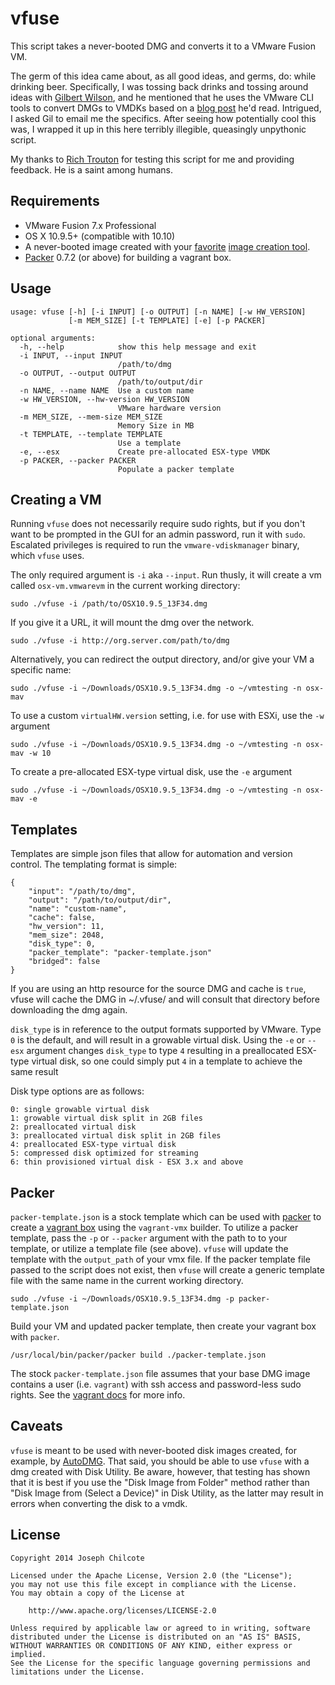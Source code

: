 vfuse
====

This script takes a never-booted DMG and converts it to a VMware Fusion VM.  

The germ of this idea came about, as all good ideas, and germs, do: while drinking beer. Specifically, I was tossing back drinks and tossing around ideas with [Gilbert Wilson](https://twitter.com/boyonwheels), and he mentioned that he uses the VMware CLI tools to convert DMGs to VMDKs based on a [blog post](http://hazenet.dk/2013/07/17/creating-a-never-booted-os-x-template-in-vsphere-5-1/6/) he'd read.  Intrigued, I asked Gil to email me the specifics.  After seeing how potentially cool this was, I wrapped it up in this here terribly illegible, queasingly unpythonic script.  

My thanks to [Rich Trouton](https://twitter.com/rtrouton) for testing this script for me and providing feedback. He is a saint among humans.  

Requirements
------------

+ VMware Fusion 7.x Professional  
+ OS X 10.9.5+ (compatible with 10.10)  
+ A never-booted image created with your [favorite](https://github.com/chilcote/stew) [image creation tool](https://github.com/magervalp/autodmg).  
+ [Packer](https://packer.io) 0.7.2 (or above) for building a vagrant box.

Usage
-----

    usage: vfuse [-h] [-i INPUT] [-o OUTPUT] [-n NAME] [-w HW_VERSION]
                 [-m MEM_SIZE] [-t TEMPLATE] [-e] [-p PACKER]

    optional arguments:
      -h, --help            show this help message and exit
      -i INPUT, --input INPUT
                            /path/to/dmg
      -o OUTPUT, --output OUTPUT
                            /path/to/output/dir
      -n NAME, --name NAME  Use a custom name
      -w HW_VERSION, --hw-version HW_VERSION
                            VMware hardware version
      -m MEM_SIZE, --mem-size MEM_SIZE
                            Memory Size in MB
      -t TEMPLATE, --template TEMPLATE
                            Use a template
      -e, --esx             Create pre-allocated ESX-type VMDK
      -p PACKER, --packer PACKER
                            Populate a packer template

Creating a VM
-------------

Running `vfuse` does not necessarily require sudo rights, but if you don't want to be prompted in the GUI for an admin password, run it with `sudo`. Escalated privileges is required to run the `vmware-vdiskmanager` binary, which `vfuse` uses.

The only required argument is `-i` aka `--input`. Run thusly, it will create a vm called `osx-vm.vmwarevm` in the current working directory:

    sudo ./vfuse -i /path/to/OSX10.9.5_13F34.dmg

If you give it a URL, it will mount the dmg over the network.

    sudo ./vfuse -i http://org.server.com/path/to/dmg

Alternatively, you can redirect the output directory, and/or give your VM a specific name:

    sudo ./vfuse -i ~/Downloads/OSX10.9.5_13F34.dmg -o ~/vmtesting -n osx-mav

To use a custom `virtualHW.version` setting, i.e. for use with ESXi, use the `-w` argument

    sudo ./vfuse -i ~/Downloads/OSX10.9.5_13F34.dmg -o ~/vmtesting -n osx-mav -w 10

To create a pre-allocated ESX-type virtual disk, use the `-e` argument

    sudo ./vfuse -i ~/Downloads/OSX10.9.5_13F34.dmg -o ~/vmtesting -n osx-mav -e


Templates
---------

Templates are simple json files that allow for automation and version control.  The templating format is simple:  

    {
        "input": "/path/to/dmg",
        "output": "/path/to/output/dir",
        "name": "custom-name",
        "cache": false,
        "hw_version": 11,
        "mem_size": 2048,
        "disk_type": 0,
        "packer_template": "packer-template.json"
        "bridged": false
    }

If you are using an http resource for the source DMG and cache is `true`, vfuse will cache the DMG in ~/.vfuse/ and will consult that directory before downloading the dmg again.  

`disk_type` is in reference to the output formats supported by VMware. Type `0` is the default, and will result in a growable virtual disk. Using the `-e` or `--esx` argument changes `disk_type` to type `4` resulting in a preallocated ESX-type virtual disk, so one could simply put `4` in a template to achieve the same result  

Disk type options are as follows:

    0: single growable virtual disk
    1: growable virtual disk split in 2GB files
    2: preallocated virtual disk
    3: preallocated virtual disk split in 2GB files
    4: preallocated ESX-type virtual disk
    5: compressed disk optimized for streaming
    6: thin provisioned virtual disk - ESX 3.x and above

Packer
------

`packer-template.json` is a stock template which can be used with [packer](https://packer.io) to create a [vagrant box](https://www.vagrantup.com) using the `vagrant-vmx` builder. To utilize a packer template, pass the `-p` or `--packer` argument with the path to to your template, or utilize a template file (see above). `vfuse` will update the template with the `output_path` of your vmx file. If the packer template file passed to the script does not exist, then `vfuse` will create a generic template file with the same name in the current working directory.  

    sudo ./vfuse -i ~/Downloads/OSX10.9.5_13F34.dmg -p packer-template.json

Build your VM and updated packer template, then create your vagrant box with `packer`.

    /usr/local/bin/packer/packer build ./packer-template.json

The stock `packer-template.json` file assumes that your base DMG image contains a user (i.e. `vagrant`) with ssh access and password-less sudo rights. See the [vagrant docs](https://docs.vagrantup.com/v2/boxes/base.html) for more info.

Caveats
-------

`vfuse` is meant to be used with never-booted disk images created, for example, by [AutoDMG](https://github.com/magervalp/autodmg). That said, you should be able to use `vfuse` with a dmg created with Disk Utility. Be aware, however, that testing has shown that it is best if you use the "Disk Image from Folder" method rather than "Disk Image from (Select a Device)" in Disk Utility, as the latter may result in errors when converting the disk to a vmdk.  

License
-------

    Copyright 2014 Joseph Chilcote
    
    Licensed under the Apache License, Version 2.0 (the "License");
    you may not use this file except in compliance with the License.
    You may obtain a copy of the License at
    
        http://www.apache.org/licenses/LICENSE-2.0
    
    Unless required by applicable law or agreed to in writing, software
    distributed under the License is distributed on an "AS IS" BASIS,
    WITHOUT WARRANTIES OR CONDITIONS OF ANY KIND, either express or implied.
    See the License for the specific language governing permissions and
    limitations under the License.
